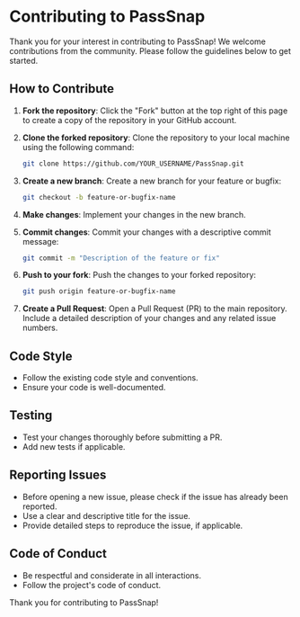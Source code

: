 
# Contributing to PassSnap

Thank you for your interest in contributing to PassSnap! We welcome contributions from the community. Please follow the guidelines below to get started.

## How to Contribute

1. **Fork the repository**: Click the "Fork" button at the top right of this page to create a copy of the repository in your GitHub account.

2. **Clone the forked repository**: Clone the repository to your local machine using the following command:
   ```bash
   git clone https://github.com/YOUR_USERNAME/PassSnap.git
   ```

3. **Create a new branch**: Create a new branch for your feature or bugfix:
   ```bash
   git checkout -b feature-or-bugfix-name
   ```

4. **Make changes**: Implement your changes in the new branch.

5. **Commit changes**: Commit your changes with a descriptive commit message:
   ```bash
   git commit -m "Description of the feature or fix"
   ```

6. **Push to your fork**: Push the changes to your forked repository:
   ```bash
   git push origin feature-or-bugfix-name
   ```

7. **Create a Pull Request**: Open a Pull Request (PR) to the main repository. Include a detailed description of your changes and any related issue numbers.

## Code Style

- Follow the existing code style and conventions.
- Ensure your code is well-documented.

## Testing

- Test your changes thoroughly before submitting a PR.
- Add new tests if applicable.

## Reporting Issues

- Before opening a new issue, please check if the issue has already been reported.
- Use a clear and descriptive title for the issue.
- Provide detailed steps to reproduce the issue, if applicable.

## Code of Conduct

- Be respectful and considerate in all interactions.
- Follow the project's code of conduct.

Thank you for contributing to PassSnap!
